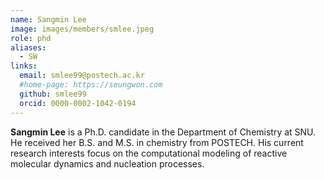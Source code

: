 ```yaml
---
name: Sangmin Lee
image: images/members/smlee.jpeg
role: phd
aliases:
  - SW
links: 
  email: smlee99@postech.ac.kr
  #home-page: https://seungwon.com
  github: smlee99
  orcid: 0000-0002-1042-0194
---
```


**Sangmin Lee** is a Ph.D. candidate in the Department of Chemistry at SNU. He received her B.S. and M.S. in chemistry from POSTECH. His current research interests focus on the computational modeling of reactive molecular dynamics and nucleation processes.
